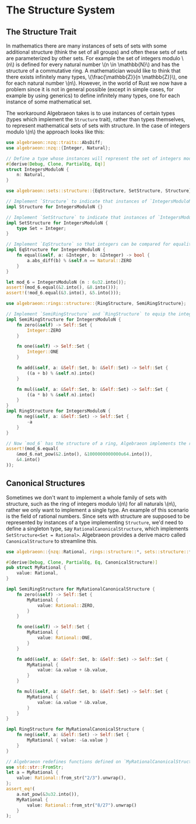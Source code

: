 # The Structure System

## The Structure Trait

In mathematics there are many instances of sets of sets with some additional structure (think the set of all groups) and often these sets of sets are parameterized by other sets. For example the set of integers modulo \\(n\\) is defined for every natural number \\(n \in \mathbb{N}\\) and has the structure of a commutative ring. A mathematician would like to think that there exists infinitely many types, \\(\frac{\mathbb{Z}}{n \mathbb{Z}}\\), one for each natural number \\(n\\). However, in the world of Rust we now have a problem since it is not in general possible (except in simple cases, for example by using generics) to define infinitely many types, one for each instance of some mathematical set.

The workaround Algebraeon takes is to use instances of certain types (types which implement the `Structure` trait), rather than types themselves, to represent mathematical sets of sets with structure. In the case of integers modulo \\(n\\) the approach looks like this:

```rust
use algebraeon::nzq::traits::AbsDiff;
use algebraeon::nzq::{Integer, Natural};

// Define a type whose instances will represent the set of integers modulo `n`.
#[derive(Debug, Clone, PartialEq, Eq)]
struct IntegersModuloN {
    n: Natural,
}

use algebraeon::sets::structure::{EqStructure, SetStructure, Structure};

// Implement `Structure` to indicate that instances of `IntegersModuloN` represent abstract mathematical objects.
impl Structure for IntegersModuloN {}

// Implement `SetStructure` to indicate that instances of `IntegersModuloN` represent sets whose elements are represented by instances of `Integer`.
impl SetStructure for IntegersModuloN {
    type Set = Integer;
}

// Implement `EqStructure` so that integers can be compared for equality modulo `n`.
impl EqStructure for IntegersModuloN {
    fn equal(&self, a: &Integer, b: &Integer) -> bool {
        a.abs_diff(b) % &self.n == Natural::ZERO
    }
}

let mod_6 = IntegersModuloN {n : 6u32.into()};
assert!(mod_6.equal(&2.into(), &8.into()));
assert!(!mod_6.equal(&3.into(), &5.into()));

use algebraeon::rings::structure::{RingStructure, SemiRingStructure};

// Implement `SemiRingStructure` and `RingStructure` to equip the integers modulo `n` with the quotient ring structure.
impl SemiRingStructure for IntegersModuloN {
    fn zero(&self) -> Self::Set {
        Integer::ZERO
    }

    fn one(&self) -> Self::Set {
        Integer::ONE
    }

    fn add(&self, a: &Self::Set, b: &Self::Set) -> Self::Set {
        ((a + b) % &self.n).into()
    }

    fn mul(&self, a: &Self::Set, b: &Self::Set) -> Self::Set {
        ((a * b) % &self.n).into()
    }
}
impl RingStructure for IntegersModuloN {
    fn neg(&self, a: &Self::Set) -> Self::Set {
        -a
    }
}

// Now `mod_6` has the structure of a ring, Algebraeon implements the repeated squaring algorithm for taking very large powers modulo `n`.
assert!(mod_6.equal(
    &mod_6.nat_pow(&2.into(), &1000000000000u64.into()),
    &4.into()
));
```

## Canonical Structures

Sometimes we don't want to implement a whole family of sets with structure, such as the ring of integers modulo \\(n\\) for all naturals \\(n\\), rather we only want to implement a single type. An example of this scenario is the field of rational numbers. Since sets with structure are supposed to be represented by instances of a type implementing `Structure`, we'd need to define a singleton type, say `RationalCanonicalStructure`, which implements `SetStructure<Set = Rational>`. Algebraeon provides a derive macro called `CanonicalStructure` to streamline this.

```rust
use algebraeon::{nzq::Rational, rings::structure::*, sets::structure::*};

#[derive(Debug, Clone, PartialEq, Eq, CanonicalStructure)]
pub struct MyRational {
    value: Rational,
}

impl SemiRingStructure for MyRationalCanonicalStructure {
    fn zero(&self) -> Self::Set {
        MyRational {
            value: Rational::ZERO,
        }
    }

    fn one(&self) -> Self::Set {
        MyRational {
            value: Rational::ONE,
        }
    }

    fn add(&self, a: &Self::Set, b: &Self::Set) -> Self::Set {
        MyRational {
            value: &a.value + &b.value,
        }
    }

    fn mul(&self, a: &Self::Set, b: &Self::Set) -> Self::Set {
        MyRational {
            value: &a.value * &b.value,
        }
    }
}

impl RingStructure for MyRationalCanonicalStructure {
    fn neg(&self, a: &Self::Set) -> Self::Set {
        MyRational { value: -&a.value }
    }
}

// Algebraeon redefines functions defined on `MyRationalCanonicalStructure` to functions defined on `MyRational`, for example `nat_pow`, so that we can use `.nat_pow(..)` on an instance of `MyRational` without going through `MyRationalCanonicalStructure`
use std::str::FromStr;
let a = MyRational {
    value: Rational::from_str("2/3").unwrap(),
};
assert_eq!(
    a.nat_pow(&3u32.into()),
    MyRational {
        value: Rational::from_str("8/27").unwrap()
    }
);
```